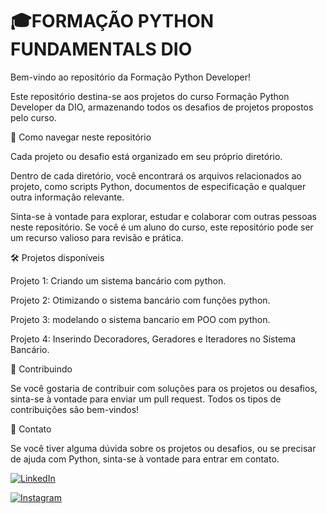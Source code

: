 # 🎓FORMAÇÃO PYTHON FUNDAMENTALS DIO 

Bem-vindo ao repositório da Formação Python Developer!

Este repositório destina-se aos projetos do curso Formação Python Developer da DIO, armazenando todos os desafios de projetos propostos pelo curso.

📂 Como navegar neste repositório

Cada projeto ou desafio está organizado em seu próprio diretório.

Dentro de cada diretório, você encontrará os arquivos relacionados ao projeto, como scripts Python, documentos de especificação e qualquer outra informação relevante.

Sinta-se à vontade para explorar, estudar e colaborar com outras pessoas neste repositório.
Se você é um aluno do curso, este repositório pode ser um recurso valioso para revisão e prática.

🛠️ Projetos disponíveis

Projeto 1: Criando um sistema bancário com python.

Projeto 2: Otimizando o sistema bancário com funções python.

Projeto 3: modelando o sistema bancario em POO com python.

Projeto 4: Inserindo Decoradores, Geradores e Iteradores no Sistema Bancário.

🤝 Contribuindo

Se você gostaria de contribuir com soluções para os projetos ou desafios, sinta-se à vontade para enviar um pull request. Todos os tipos de contribuições são bem-vindos!

📧 Contato

Se você tiver alguma dúvida sobre os projetos ou desafios, ou se precisar de ajuda com Python, sinta-se à vontade para entrar em contato.

[![LinkedIn](https://img.shields.io/badge/LinkedIn-0077B5?style=for-the-badge&logo=linkedin&logoColor=white)](https://www.linkedin.com/in/marcos-vinicius-catapan-b766b1305/)

[![Instagram](https://img.shields.io/badge/-Instagram-%23E4405F?style=for-the-badge&logo=instagram&logoColor=white)](https://www.instagram.com/marcos_catapan/)
